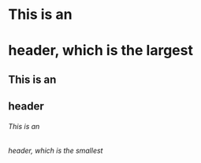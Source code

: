 # This is an <h1> header, which is the largest 
## This is an <h2> header 
###### This is an <h6> header, which is the smallest 
